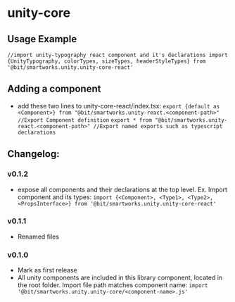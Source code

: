 # unity-core

## Usage Example
`//import unity-typography react component and it's declarations
import {UnityTypography, colorTypes, sizeTypes, headerStyleTypes} from '@bit/smartworks.unity.unity-core-react'`

## Adding a component
- add these two lines to unity-core-react/index.tsx:
`export {default as <Component>} from "@bit/smartworks.unity-react.<component-path>" //Export Component definition`
`export * from "@bit/smartworks.unity-react.<component-path>" //Export named exports such as typescript declarations`

## Changelog:

### v0.1.2
- expose all components and their declarations at the top level.
Ex. Import component and its types:
`import {<Component>, <Type1>, <Type2>, <PropsInterface>} from '@bit/smartworks.unity.unity-core-react'`

### v0.1.1
- Renamed files

### v0.1.0
- Mark as first release
- All unity components are included in this library component, located in the root folder. Import file path matches component name:
`import '@bit/smartworks.unity.unity-core/<component-name>.js'`

